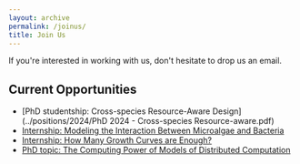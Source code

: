 ```yaml
---
layout: archive
permalink: /joinus/
title: Join Us
---
```


If you're interested in working with us, don't hesitate to drop us an email.

## Current Opportunities
- [PhD studentship: Cross-species Resource-Aware Design](../positions/2024/PhD 2024 - Cross-species Resource-aware.pdf)
- [Internship: Modeling the Interaction Between Microalgae and Bacteria](../positions/2024/internship_algae_bacteria.pdf)
- [Internship: How Many Growth Curves are Enough?](../positions/2024/internship_growth_statistics.pdf)
- [PhD topic: The Computing Power of Models of Distributed Computation](../positions/2024/phd_topology.pdf)
<!--
- [Internship: Large Language Models for Optimizing Bioprocesses](../positions/2024/internship_llm.pdf)
- [PhD topic: Signal Amplification via Engineered Competition in Bacteria](../positions/2024/phd_competition.pdf)
- [PhD topic: Cost Models of Synthetic Genetic Circuits](../positions/2024/phd_cost_models.pdf)
- [PhD topic: Parametrization of Reaction Networks](../positions/2024/phd_parametrization.pdf)
- [Postdoc: Reinforcement Learning for Robust Bioreactor Control](../positions/2024/postdoc_bioreactor_control.pdf)
-->
